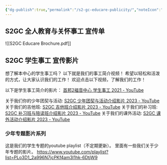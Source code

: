 ```yaml
---
{"dg-publish":true,"permalink":"/s2-gc-educare-publicity/","noteIcon":""}
---
```


## S2GC 全人教育与关怀事工 宣传单
![[S2GC Educare Brochure.pdf]]


##  S2GC 学生事工 宣传影片
想了解本中心的学生事工吗？
以下就是我们的事工简介视频！
希望以轻松和活泼的方式，让大家认识我们的工作！
欢迎点击以下视频，了解我们的工作！


以下是学生事工简介的影片：
[首邦2福音中心 学生事工 2021 - YouTube](https://www.youtube.com/watch?v=aydQzYzSMFs&feature=youtu.be)

关于我们你的少年团契与活动:
[S2GC 少年团契与活动介绍影片 2023 - YouTube](https://youtu.be/mKs33ozB92c)
关于我们的吉他班:
[S2GC 吉他班介绍影片 2023 - YouTube](https://youtu.be/nYiP5LEeNgw)
关于我们的补习班:
[S2GC 补习班与陪读班介绍影片 2023 - YouTube](https://youtu.be/Jfv-V6EFeZ4)
关于我们的课外活动:
[S2GC 课外活动介绍影片 2023 - YouTube](https://youtu.be/cs2W0EBnxP8)

### 少年专题影片系列 

这是我们的学生专题的youtube playlist（不定期更新）。
里面有一些我们关于少年专题的影片。
https://www.youtube.com/playlist?list=PLo3D1_2a996N7jcPKf4am3l1hk-6DtjW9